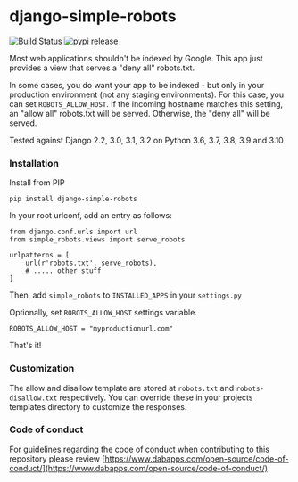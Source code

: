 django-simple-robots
====================

[![Build Status](https://travis-ci.org/dabapps/django-simple-robots.svg)](https://travis-ci.org/dabapps/django-simple-robots)
[![pypi release](https://img.shields.io/pypi/v/django-simple-robots.svg)](https://pypi.python.org/pypi/django-simple-robots)

Most web applications shouldn't be indexed by Google. This app just provides a view that serves a "deny all" robots.txt.

In some cases, you do want your app to be indexed - but only in your production environment (not any staging environments). For this case, you can set `ROBOTS_ALLOW_HOST`. If the incoming hostname matches this setting, an "allow all" robots.txt will be served. Otherwise, the "deny all" will be served.

Tested against Django 2.2, 3.0, 3.1, 3.2 on Python 3.6, 3.7, 3.8, 3.9 and 3.10

### Installation

Install from PIP

    pip install django-simple-robots

In your root urlconf, add an entry as follows:

    from django.conf.urls import url
    from simple_robots.views import serve_robots

    urlpatterns = [
        url(r'robots.txt', serve_robots),
        # ..... other stuff
    ]

Then, add `simple_robots` to `INSTALLED_APPS` in your `settings.py`

Optionally, set `ROBOTS_ALLOW_HOST` settings variable.

    ROBOTS_ALLOW_HOST = "myproductionurl.com"

That's it!

### Customization

The allow and disallow template are stored at `robots.txt` and `robots-disallow.txt` respectively. You can override these in your projects templates directory to customize the responses.

### Code of conduct

For guidelines regarding the code of conduct when contributing to this repository please review [https://www.dabapps.com/open-source/code-of-conduct/](https://www.dabapps.com/open-source/code-of-conduct/)
